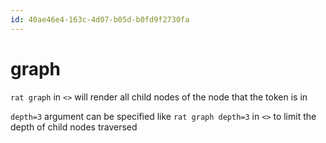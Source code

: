 ```yaml
---
id: 40ae46e4-163c-4d07-b05d-b0fd9f2730fa
---
```


# graph

<rat  graph />

`rat graph` in `<>` will render all child nodes of the node that the token is in

`depth=3` argument can be specified like `rat graph depth=3` in `<>` to limit
the depth of child nodes traversed
